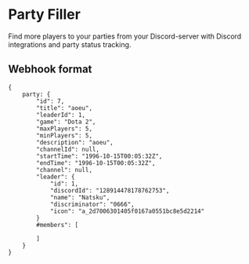 # Party Filler
Find more players to your parties from your Discord-server with Discord integrations 
and party status tracking.

## Webhook format
```
{
    party: {
        "id": 7,
        "title": "aoeu",
        "leaderId": 1,
        "game": "Dota 2",
        "maxPlayers": 5,
        "minPlayers": 5,
        "description": "aoeu",
        "channelId": null,
        "startTime": "1996-10-15T00:05:32Z",
        "endTime": "1996-10-15T00:05:32Z",
        "channel": null,
        "leader": {
            "id": 1,
            "discordId": "128914478178762753",
            "name": "Natsku",
            "discriminator": "0666",
            "icon": "a_2d7006301405f0167a0551bc8e5d2214"
        }
        #members": [

        ]
    }
}
```